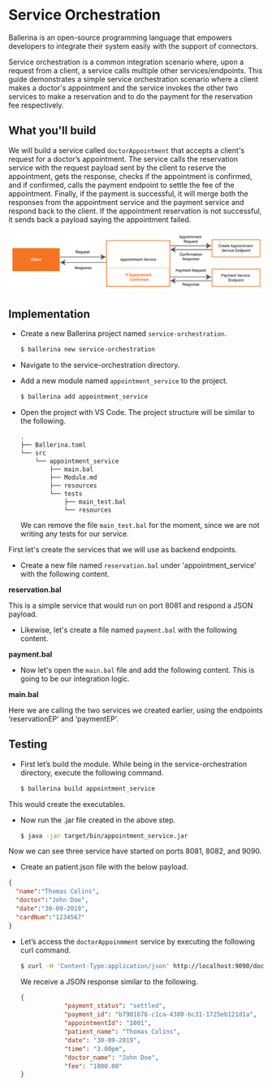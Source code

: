 # Service Orchestration

Ballerina is an open-source programming language that empowers developers to integrate their system easily with the support of connectors.

Service orchestration is a common integration scenario where, upon a request from a client, a service calls multiple other services/endpoints. This guide demonstrates a simple service orchestration scenario where a client makes a doctor's appointment and the service invokes the other two services to make a reservation and to do the payment for the reservation fee respectively.

## What you'll build

We will build a service called `doctorAppointment` that accepts a client's request for a doctor’s appointment. The service calls the reservation service with the request payload sent by the client to reserve the appointment, gets the response, checks if the appointment is confirmed, and if confirmed, calls the payment endpoint to settle the fee of the appointment. Finally, if the payment is successful, it will merge both the responses from the appointment service and the payment service and respond back to the client. If the appointment reservation is not successful, it sends back a payload saying the appointment failed.

![service-orchestration](../../../../assets/img/service_orchestration.jpg)

<!-- INCLUDE_MD: ../../../../tutorial-prerequisites.md -->

<!-- INCLUDE_MD: ../../../../tutorial-get-the-code.md -->
	
## Implementation

* Create a new Ballerina project named `service-orchestration`.

    ```bash
    $ ballerina new service-orchestration
    ```

* Navigate to the service-orchestration directory.

* Add a new module named `appointment_service` to the project.

    ```bash
    $ ballerina add appointment_service
    ```

* Open the project with VS Code. The project structure will be similar to the following.

    ```shell
    .
    ├── Ballerina.toml
    └── src
        └── appointment_service
            ├── main.bal
            ├── Module.md
            ├── resources
            └── tests
                ├── main_test.bal
                └── resources
    ```

    We can remove the file `main_test.bal` for the moment, since we are not writing any tests for our service.

First let's create the services that we will use as backend endpoints.

* Create a new file named `reservation.bal` under 'appointment_service' with the following content.

**reservation.bal**

<!-- INCLUDE_CODE: src/appointment_service/reservation.bal -->

This is a simple service that would run on port 8081 and respond a JSON payload.

* Likewise, let's create a file named `payment.bal` with the following content.

**payment.bal**

<!-- INCLUDE_CODE: src/appointment_service/payment.bal -->

* Now let's open the `main.bal` file and add the following content. This is going to be our integration logic.

**main.bal**

<!-- INCLUDE_CODE: src/appointment_service/main.bal -->

Here we are calling the two services we created earlier, using the endpoints ‘reservationEP’ and ‘paymentEP’.

## Testing

* First let’s build the module. While being in the service-orchestration directory, execute the following command.

    ```bash
    $ ballerina build appointment_service
    ```

This would create the executables. 

* Now run the .jar file created in the above step.

    ```bash
    $ java -jar target/bin/appointment_service.jar
    ```

Now we can see three service have started on ports 8081, 8082, and 9090. 

* Create an patient.json file with the below payload.
```json
{
  "name":"Thomas Colins", 
  "doctor":"John Doe", 
  "date":"30-09-2019", 
  "cardNum":"1234567"
}
```

* Let’s access the `doctorAppoinmment` service by executing the following curl command.

    ```bash
    $ curl -H 'Content-Type:application/json' http://localhost:9090/doctorAppoinment/reservation --data @patient.json
    ```

    We receive a JSON response similar to the following.

    ```json
    {
                "payment_status": "settled",
                "payment_id": "b7981676-c1ca-4380-bc31-1725eb121d1a",
                "appointmentId": "1001",
                "patient_name": "Thomas Colins",
                "date": "30-09-2019",
                "time": "3.00pm",
                "doctor_name": "John Doe",
                "fee": "1000.00"
    }
    ```
